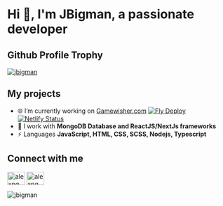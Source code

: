# Hi 👋, I'm JBigman, a passionate developer

## Github Profile Trophy
<a href="https://github.com/ryo-ma/github-profile-trophy">
<img src="https://github-profile-trophy.vercel.app/?username=jbigman&margin-w=15&margin-h=15e&no-frame=true&title=AncientUser,Joined2020,LongTimeUser,Organizations,OGUser,Pulls,Followers,Commits,Repositories,Issues" alt="jbigman" />
</a>

## My projects
- 🌐 I’m currently working on [Gamewisher.com](https://gamewisher.com) [![Fly Deploy](https://github.com/jbigman/games-server/actions/workflows/fly.yml/badge.svg)](https://github.com/jbigman/games-server/actions/workflows/fly.yml) [![Netlify Status](https://api.netlify.com/api/v1/badges/cd0694a8-7c32-4457-b1ff-9f71b11de7bf/deploy-status)](https://app.netlify.com/sites/gaming-paradise/deploys)
- 🌱 I work with **MongoDB Database and ReactJS/NextJs frameworks**
- ⚡ Languages **JavaScript, HTML, CSS, SCSS, Nodejs, Typescript**

## Connect with me
<a href="https://www.youtube.com/c/tafjeuxmobile" target="blank"><img align="center" src="https://raw.githubusercontent.com/rahuldkjain/github-profile-readme-generator/master/src/images/icons/Social/youtube.svg" alt="alexpgm" height="30" width="40" /></a>
<a href="https://discord.gg/N7cFzsy" target="blank"><img align="center" src="https://camo.githubusercontent.com/5b475732a4ed305b1041d81185353428fb9860f5e5a5fe3249ee547e3b5aa69b/68747470733a2f2f63646e2e7261776769742e636f6d2f4e4e54696e2f646973636f72642d6c6f676f2f66343333333334342f7372632f6173736574732f616e696d61746564646973636f72642e737667" alt="alexpgm" height="30" width="40" /></a>

<img src="https://komarev.com/ghpvc/?username=jbigman&label=Profile%20views&color=f04747&style=flat" alt="jbigman" />
           
